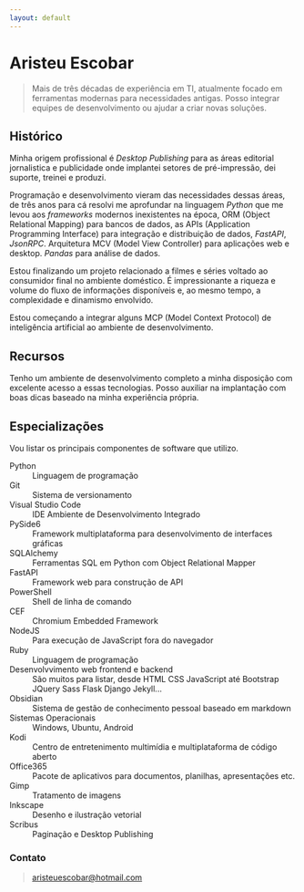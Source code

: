```yaml
---
layout: default
---
```


# Aristeu Escobar

> Mais de três décadas de experiência em TI, atualmente focado em 
> ferramentas modernas para necessidades antigas. Posso integrar equipes 
> de desenvolvimento ou ajudar a criar novas soluções. 

## Histórico

Minha origem profissional é _Desktop Publishing_ para as áreas editorial jornalistica e publicidade onde implantei setores de pré-impressão, dei suporte, treinei e produzi. 

Programação e desenvolvimento vieram das necessidades dessas áreas, de três anos para cá resolvi me aprofundar na linguagem _Python_ que me levou aos _frameworks_ modernos inexistentes na época, ORM (Object Relational Mapping) para bancos de dados, as APIs (Application Programming Interface) para integração e distribuição de dados, _FastAPI_, _JsonRPC_. Arquitetura MCV (Model View Controller) para aplicações web e desktop. _Pandas_ para análise de dados. 

Estou finalizando um projeto relacionado a filmes e séries voltado ao consumidor final no ambiente doméstico. É impressionante a riqueza e volume do fluxo de informações disponíveis e, ao mesmo tempo, a complexidade e dinamismo envolvido.

Estou começando a integrar alguns MCP (Model Context Protocol) de inteligência artificial ao ambiente de desenvolvimento.

## Recursos

Tenho um ambiente de desenvolvimento completo a minha disposição com excelente acesso a essas tecnologias. Posso auxiliar na implantação com boas dicas baseado na minha experiência própria. 

## Especializações

Vou listar os principais componentes de software que utilizo. 

<dl>
<dt>Python</dt>
<dd>Linguagem de programação</dd>
<dt>Git</dt>
<dd>Sistema de versionamento</dd>
<dt>Visual Studio Code</dt>
<dd>IDE Ambiente de Desenvolvimento Integrado</dd>
<dt>PySide6</dt>
<dd>Framework multiplataforma para desenvolvimento de interfaces gráficas</dd>
<dt>SQLAlchemy</dt>
<dd>Ferramentas SQL em Python com Object Relational Mapper</dd>
<dt>FastAPI</dt>
<dd>Framework web para construção de API</dd>
<dt>PowerShell</dt>
<dd>Shell de linha de comando</dd>
<dt>CEF</dt>
<dd>Chromium Embedded Framework</dd>
<dt>NodeJS</dt>
<dd>Para execução de JavaScript fora do navegador</dd>
<dt>Ruby</dt>
<dd>Linguagem de programação</dd>
<dt>Desenvolvvimento web frontend e backend</dt>
<dd>São muitos para listar, desde HTML CSS JavaScript até Bootstrap JQuery Sass Flask Django Jekyll...</dd>
<dt>Obsidian</dt>
<dd>Sistema de gestão de conhecimento pessoal baseado em markdown</dd>
<dt>Sistemas Operacionais</dt>
<dd>Windows, Ubuntu, Android</dd>
<dt>Kodi</dt>
<dd>Centro de entretenimento multimídia e multiplataforma de código aberto</dd>
<dt>Office365</dt>
<dd>Pacote de aplicativos para documentos, planilhas, apresentações etc.</dd>
<dt>Gimp</dt>
<dd>Tratamento de imagens</dd>
<dt>Inkscape</dt>
<dd>Desenho e ilustração vetorial</dd>
<dt>Scribus</dt>
<dd>Paginação e Desktop Publishing</dd>
</dl>

### Contato
> [aristeuescobar@hotmail.com](mailto://aristeuescobar@hotmail.com)
